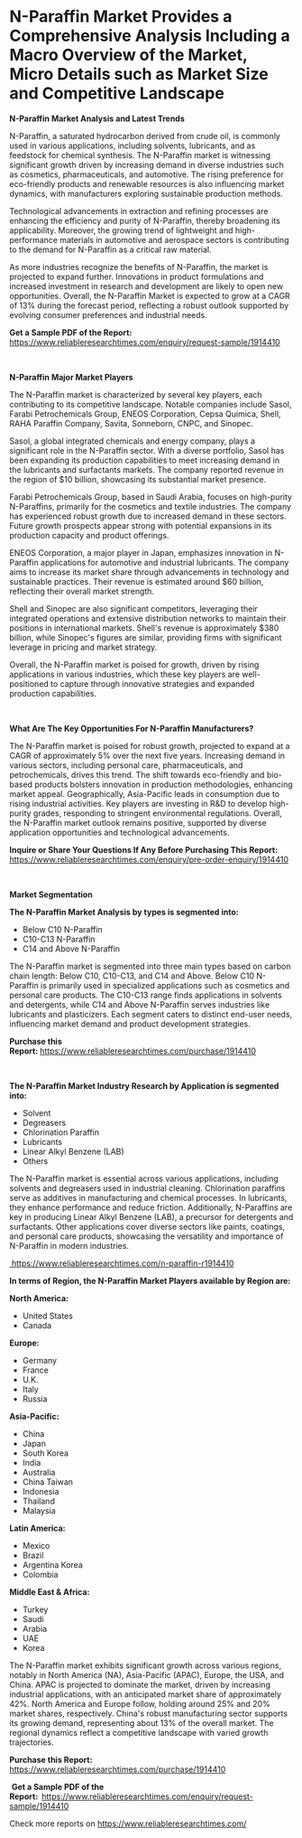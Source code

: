 <p><h1>N-Paraffin Market Provides a Comprehensive Analysis Including a Macro Overview of the Market, Micro Details such as Market Size and Competitive Landscape</h1></p><p><strong>N-Paraffin Market Analysis and Latest Trends</strong></p>
<p><p>N-Paraffin, a saturated hydrocarbon derived from crude oil, is commonly used in various applications, including solvents, lubricants, and as feedstock for chemical synthesis. The N-Paraffin market is witnessing significant growth driven by increasing demand in diverse industries such as cosmetics, pharmaceuticals, and automotive. The rising preference for eco-friendly products and renewable resources is also influencing market dynamics, with manufacturers exploring sustainable production methods.</p><p>Technological advancements in extraction and refining processes are enhancing the efficiency and purity of N-Paraffin, thereby broadening its applicability. Moreover, the growing trend of lightweight and high-performance materials in automotive and aerospace sectors is contributing to the demand for N-Paraffin as a critical raw material.</p><p>As more industries recognize the benefits of N-Paraffin, the market is projected to expand further. Innovations in product formulations and increased investment in research and development are likely to open new opportunities. Overall, the N-Paraffin Market is expected to grow at a CAGR of 13% during the forecast period, reflecting a robust outlook supported by evolving consumer preferences and industrial needs.</p></p>
<p><strong>Get a Sample PDF of the Report:&nbsp;</strong> <a href="https://www.reliableresearchtimes.com/enquiry/request-sample/1914410?utm_campaign=2131&utm_medium=2&utm_source=Github&utm_content=ia&utm_term=04022025&utm_id=n-paraffin">https://www.reliableresearchtimes.com/enquiry/request-sample/1914410</a></p>
<p>&nbsp;</p>
<p><strong>N-Paraffin Major Market Players</strong></p>
<p><p>The N-Paraffin market is characterized by several key players, each contributing to its competitive landscape. Notable companies include Sasol, Farabi Petrochemicals Group, ENEOS Corporation, Cepsa Química, Shell, RAHA Paraffin Company, Savita, Sonneborn, CNPC, and Sinopec.</p><p>Sasol, a global integrated chemicals and energy company, plays a significant role in the N-Paraffin sector. With a diverse portfolio, Sasol has been expanding its production capabilities to meet increasing demand in the lubricants and surfactants markets. The company reported revenue in the region of $10 billion, showcasing its substantial market presence.</p><p>Farabi Petrochemicals Group, based in Saudi Arabia, focuses on high-purity N-Paraffins, primarily for the cosmetics and textile industries. The company has experienced robust growth due to increased demand in these sectors. Future growth prospects appear strong with potential expansions in its production capacity and product offerings.</p><p>ENEOS Corporation, a major player in Japan, emphasizes innovation in N-Paraffin applications for automotive and industrial lubricants. The company aims to increase its market share through advancements in technology and sustainable practices. Their revenue is estimated around $60 billion, reflecting their overall market strength.</p><p>Shell and Sinopec are also significant competitors, leveraging their integrated operations and extensive distribution networks to maintain their positions in international markets. Shell's revenue is approximately $380 billion, while Sinopec's figures are similar, providing firms with significant leverage in pricing and market strategy.</p><p>Overall, the N-Paraffin market is poised for growth, driven by rising applications in various industries, which these key players are well-positioned to capture through innovative strategies and expanded production capabilities.</p></p>
<p>&nbsp;</p>
<p><strong>What Are The Key Opportunities For N-Paraffin Manufacturers?</strong></p>
<p><p>The N-Paraffin market is poised for robust growth, projected to expand at a CAGR of approximately 5% over the next five years. Increasing demand in various sectors, including personal care, pharmaceuticals, and petrochemicals, drives this trend. The shift towards eco-friendly and bio-based products bolsters innovation in production methodologies, enhancing market appeal. Geographically, Asia-Pacific leads in consumption due to rising industrial activities. Key players are investing in R&D to develop high-purity grades, responding to stringent environmental regulations. Overall, the N-Paraffin market outlook remains positive, supported by diverse application opportunities and technological advancements.</p></p>
<p><strong>Inquire or Share Your Questions If Any Before Purchasing This Report:</strong> <a href="https://www.reliableresearchtimes.com/enquiry/pre-order-enquiry/1914410?utm_campaign=2131&utm_medium=2&utm_source=Github&utm_content=ia&utm_term=04022025&utm_id=n-paraffin">https://www.reliableresearchtimes.com/enquiry/pre-order-enquiry/1914410</a></p>
<p>&nbsp;</p>
<p><strong>Market Segmentation</strong></p>
<p><strong>The N-Paraffin Market Analysis by types is segmented into:</strong></p>
<p><ul><li>Below C10 N-Paraffin</li><li>C10-C13 N-Paraffin</li><li>C14 and Above N-Paraffin</li></ul></p>
<p><p>The N-Paraffin market is segmented into three main types based on carbon chain length: Below C10, C10-C13, and C14 and Above. Below C10 N-Paraffin is primarily used in specialized applications such as cosmetics and personal care products. The C10-C13 range finds applications in solvents and detergents, while C14 and Above N-Paraffin serves industries like lubricants and plasticizers. Each segment caters to distinct end-user needs, influencing market demand and product development strategies.</p></p>
<p><strong>Purchase this Report:&nbsp;</strong><a href="https://www.reliableresearchtimes.com/purchase/1914410?utm_campaign=2131&utm_medium=2&utm_source=Github&utm_content=ia&utm_term=04022025&utm_id=n-paraffin">https://www.reliableresearchtimes.com/purchase/1914410</a></p>
<p>&nbsp;</p>
<p><strong>The N-Paraffin Market Industry Research by Application is segmented into:</strong></p>
<p><ul><li>Solvent</li><li>Degreasers</li><li>Chlorination Paraffin</li><li>Lubricants</li><li>Linear Alkyl Benzene (LAB)</li><li>Others</li></ul></p>
<p><p>The N-Paraffin market is essential across various applications, including solvents and degreasers used in industrial cleaning. Chlorination paraffins serve as additives in manufacturing and chemical processes. In lubricants, they enhance performance and reduce friction. Additionally, N-Paraffins are key in producing Linear Alkyl Benzene (LAB), a precursor for detergents and surfactants. Other applications cover diverse sectors like paints, coatings, and personal care products, showcasing the versatility and importance of N-Paraffin in modern industries.</p></p>
<p><a href="https://www.reliableresearchtimes.com/n-paraffin-r1914410?utm_campaign=2131&utm_medium=2&utm_source=Github&utm_content=ia&utm_term=04022025&utm_id=n-paraffin">&nbsp;https://www.reliableresearchtimes.com/n-paraffin-r1914410</a></p>
<p><strong>In terms of Region, the N-Paraffin Market Players available by Region are:</strong></p>
<p>
    <p> <strong> North America: </strong>
        <ul>
            <li>United States</li>
            <li>Canada</li>
        </ul>
        </p> 
    <p> <strong> Europe: </strong>
        <ul>
            <li>Germany</li>
            <li>France</li>
            <li>U.K.</li>
            <li>Italy</li>
            <li>Russia</li>
        </ul>
        </p> 
    <p> <strong> Asia-Pacific: </strong>
        <ul>
            <li>China</li>
            <li>Japan</li>
            <li>South Korea</li>
            <li>India</li>
            <li>Australia</li>
            <li>China Taiwan</li>
            <li>Indonesia</li>
            <li>Thailand</li>
            <li>Malaysia</li>
        </ul>
        </p> 
    <p> <strong> Latin America: </strong>
        <ul>
            <li>Mexico</li>
            <li>Brazil</li>
            <li>Argentina Korea</li>
            <li>Colombia</li>
        </ul>
        </p> 
    <p> <strong> Middle East & Africa: </strong>
        <ul>
            <li>Turkey</li>
            <li>Saudi</li>
            <li>Arabia</li>
            <li>UAE</li>
            <li>Korea</li>
        </ul>
    </p>
    </p>
<p><p>The N-Paraffin market exhibits significant growth across various regions, notably in North America (NA), Asia-Pacific (APAC), Europe, the USA, and China. APAC is projected to dominate the market, driven by increasing industrial applications, with an anticipated market share of approximately 42%. North America and Europe follow, holding around 25% and 20% market shares, respectively. China's robust manufacturing sector supports its growing demand, representing about 13% of the overall market. The regional dynamics reflect a competitive landscape with varied growth trajectories.</p></p>
<p><strong>Purchase this Report: </strong><a href="https://www.reliableresearchtimes.com/purchase/1914410?utm_campaign=2131&utm_medium=2&utm_source=Github&utm_content=ia&utm_term=04022025&utm_id=n-paraffin">https://www.reliableresearchtimes.com/purchase/1914410</a></p>
<p>&nbsp;<strong>Get a Sample PDF of the Report:&nbsp;&nbsp;</strong><a href="https://www.reliableresearchtimes.com/enquiry/request-sample/1914410?utm_campaign=2131&utm_medium=2&utm_source=Github&utm_content=ia&utm_term=04022025&utm_id=n-paraffin">https://www.reliableresearchtimes.com/enquiry/request-sample/1914410</a></p>
<p><strong></strong></p>
<p>Check more reports on <a href="https://www.reliableresearchtimes.com/?utm_campaign=2131&utm_medium=2&utm_source=Github&utm_content=ia&utm_term=04022025&utm_id=n-paraffin">https://www.reliableresearchtimes.com/</a></p>
